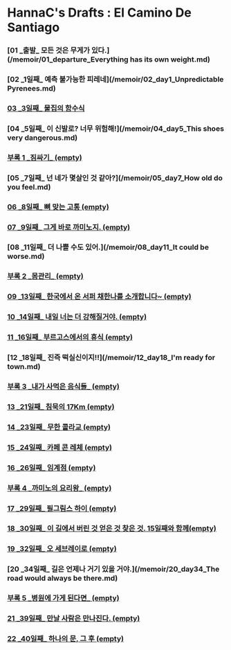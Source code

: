 # HannaC's Drafts : El Camino De Santiago

### [01 _출발\_ 모든 것은 무게가 있다.](/memoir/01_departure_Everything has its own weight.md)
### [02 _1일째\_ 예측 불가능한 피레네](/memoir/02_day1_Unpredictable Pyrenees.md)
### [03 _3일째\_ 물집의 함수식](/memoir/03_day3_Function_blister.md)
### [04 _5일째\_ 이 신발로? 너무 위험해!](/memoir/04_day5_This shoes very dangerous.md)
### [부록 1 _짐싸기\_ (empty)]()
### [05 _7일째\_ 넌 네가 몇살인 것 같아?](/memoir/05_day7_How old do you feel.md)
### [06 _8일째\_ 뼈 맞는 고통 (empty)]()
### [07 _9일째\_ 그게 바로 까미노지. (empty)]()
### [08 _11일째\_ 더 나쁠 수도 있어.](/memoir/08_day11_It could be worse.md)
### [부록 2 _몸관리\_ (empty)]()
### [09 _13일째\_ 한국에서 온 서퍼 채한나를 소개합니다~ (empty)]()
### [10 _14일째\_ 내일 너는 더 강해질거야. (empty)]()
### [11 _16일째\_ 부르고스에서의 휴식 (empty)]()
### [12 _18일째\_ 진즉 떡실신이지!!](/memoir/12_day18_I'm ready for town.md)
### [부록 3 _내가 사먹은 음식들\_ (empty)]()
### [13 _21일째\_ 침묵의 17Km (empty)]()
### [14 _23일째\_ 무한 콜라교 (empty)]()
### [15 _24일째\_ 카페 콘 레체 (empty)]()
### [16 _26일째\_ 임계점 (empty)]()
### [부록 4 _까미노의 요리왕\_ (empty)]()
### [17 _29일째\_ 필그림스 하이 (empty)]()
### [18 _30일째\_ 이 길에서 버린 것 얻은 것 찾은 것. 15일째와 함께(empty)]()
### [19 _32일째\_ 오 세브레이로 (empty)]()
### [20 _34일째\_ 길은 언제나 거기 있을 거야.](/memoir/20_day34_The road would always be there.md)
### [부록 5 _병원에 가게 된다면\_ (empty)]()
### [21 _39일째\_ 만날 사람은 만나진다. (empty)]()
### [22 _40일째\_ 하나의 문, 그 후 (empty)]()